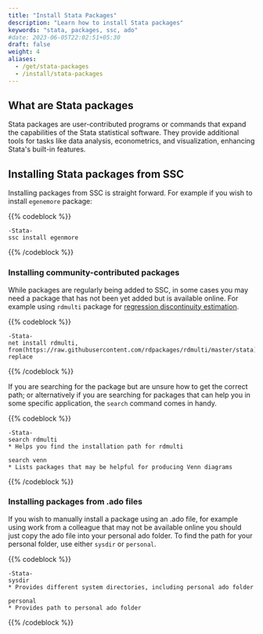 ```yaml
---
title: "Install Stata Packages"
description: "Learn how to install Stata packages"
keywords: "stata, packages, ssc, ado"
#date: 2023-06-05T22:02:51+05:30
draft: false
weight: 4
aliases:
  - /get/stata-packages
  - /install/stata-packages
---
```


## What are Stata packages 

Stata packages are user-contributed programs or commands that expand the capabilities of the Stata statistical software. They provide additional tools for tasks like data analysis, econometrics, and visualization, enhancing Stata's built-in features.

## Installing Stata packages from SSC

Installing packages from SSC is straight forward. For example if you wish to install `egenemore` package:

{{% codeblock %}}
```
-Stata-
ssc install egenmore
```
{{% /codeblock %}}


### Installing community-contributed packages

While packages are regularly being added to SSC, in some cases you may need a package that has not been yet added but is available online. For example using `rdmulti` package for [regression discontinuity estimation](https://tilburgsciencehub.com/topics/analyze-data/regressions/impact-evaluation).

{{% codeblock %}}
```
-Stata-
net install rdmulti, from(https://raw.githubusercontent.com/rdpackages/rdmulti/master/stata) replace
```
{{% /codeblock %}}

If you are searching for the package but are unsure how to get the correct path; or alternatively if you are searching for packages that can help you in some specific application, the `search` command comes in handy.

{{% codeblock %}}
```
-Stata-
search rdmulti
* Helps you find the installation path for rdmulti

search venn
* Lists packages that may be helpful for producing Venn diagrams
```
{{% /codeblock %}}


### Installing packages from .ado files

If you wish to manually install a package using an .ado file, for example using work from a colleague that may not be available online you should just copy the ado file into your personal ado folder. To find the path for your personal folder, use either `sysdir` or `personal`.

{{% codeblock %}}
```
-Stata-
sysdir
* Provides different system directories, including personal ado folder

personal
* Provides path to personal ado folder
```
{{% /codeblock %}}